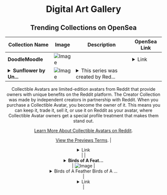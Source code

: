 <div align="center">

# Digital Art Gallery

## Trending Collections on OpenSea

| Collection Name                       | Image                                                                                     | Description                       | OpenSea Link                                                                                          |
|---------------------------------------|-------------------------------------------------------------------------------------------|-----------------------------------|--------------------------------------------------------------------------------------------------------|
| **DoodleMoodle** | ![Image](https://i.seadn.io/s/raw/files/3806b7878d801f82affd1552a5828919.png?w=500&auto=format?w=200&auto=format) |  | <details><summary>Link</summary>[DoodleMoodle](https://opensea.io/collection/doodlemoodle)</details> |
| **<details><summary>Sunflower by Un...</summary>Sunflower by UncloudyCloud x Reddit Collectible Avatars</details>** | ![Image](https://i.seadn.io/s/raw/files/3403d5c38ec45648880b2a70d6dc297e.png?w=500&auto=format?w=200&auto=format) | <details><summary>This series was created by Red...</summary>This series was created by Reddit user UncloudyCloud as a part of the Collectible Avatars Creator Program. You can [check out the creator's profile on Reddit](https://www.reddit.com/user/UncloudyCloud/).

Collectible Avatars are limited-edition avatars from Reddit that provide owners with unique benefits on the Reddit platform. The Creator Collection was made by independent creators in partnership with Reddit. When you purchase a Collectible Avatar, you become the owner of it. This means you can keep it, trade it, sell it, or use it on Reddit as your avatar, where Collectible Avatar owners get a special profile treatment that makes them stand out.

[Learn More About Collectible Avatars on Reddit](https://reddithelp.com/hc/en-us/articles/6213835889044).

[View the Previews Terms](https://www.redditinc.com/policies/previews-terms).</details> | <details><summary>Link</summary>[Sunflower by UncloudyCloud x Reddit Collectible Avatars](https://opensea.io/collection/sunflower-by-uncloudycloud-x-reddit-collectible-av)</details> |
| **<details><summary>Birds of A Feat...</summary>Birds of A Feather</details>** | ![Image](https://i.seadn.io/s/raw/files/b32e7b040e53db2a0e587d892194361a.jpg?w=500&auto=format?w=200&auto=format) | <details><summary>Birds of A Feather
Birds of A ...</summary>Birds of A Feather
Birds of A Feather is an extension and continuation of the vibrant and stylized Evil in Colour collection, now on Apechain!










































































































































































Birds of A Feather




































 .

Made with [NFTs2Me.com](https://nfts2me.com/)</details> | <details><summary>Link</summary>[Birds of A Feather](https://opensea.io/collection/birds-of-a-feather-17)</details> |

</div>